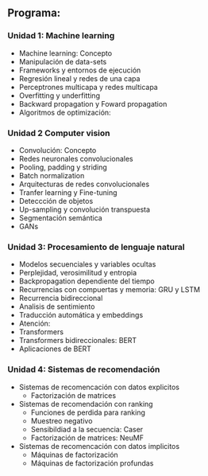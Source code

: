 ## Programa:

### Unidad 1: Machine learning

* Machine learning: Concepto
* Manipulación de data-sets
* Frameworks y entornos de ejecución
* Regresión lineal y redes de una capa
* Perceptrones multicapa y redes multicapa
* Overfitting y underfitting
* Backward propagation y Foward propagation
* Algoritmos de optimización:

### Unidad 2 Computer vision

* Convolución: Concepto
* Redes neuronales convolucionales
* Pooling, padding y striding
* Batch normalization
* Arquitecturas de redes convolucionales
* Tranfer learning y Fine-tuning
* Deteccción de objetos
* Up-sampling y convolución transpuesta
* Segmentación semántica
* GANs

### Unidad 3: Procesamiento de lenguaje natural

* Modelos secuenciales y variables ocultas
* Perplejidad, verosimilitud y entropia
* Backpropagation dependiente del tiempo
* Recurrencias con compuertas y memoria: GRU y LSTM
* Recurrencia bidireccional
* Analisis de sentimiento
* Traducción automática y embeddings
* Atención:
* Transformers
* Transformers bidireccionales: BERT
* Aplicaciones de BERT

### Unidad 4: Sistemas de recomendación

* Sistemas de recomencación con datos explicitos
    * Factorización de matrices
* Sistemas de recomendación con ranking
    * Funciones de perdida para ranking     
    * Muestreo negativo     
    * Sensibildiad a la secuencia: Caser
    * Factorización de matrices: NeuMF    
* Sistemas de recomencación con datos implicitos
    * Máquinas de factorización     
    * Máquinas de factorización profundas
